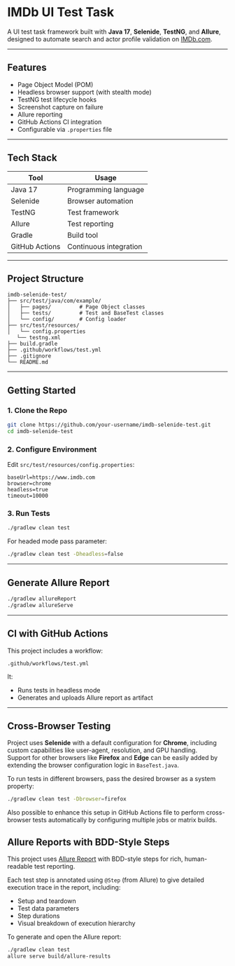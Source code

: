 # IMDb UI Test Task

A UI test task framework built with **Java 17**, **Selenide**, **TestNG**, and **Allure**, designed to automate search and actor profile validation on [IMDb.com](https://www.imdb.com).

---

## Features

-  Page Object Model (POM)
-  Headless browser support (with stealth mode)
-  TestNG test lifecycle hooks
-  Screenshot capture on failure
-  Allure reporting
-  GitHub Actions CI integration
-  Configurable via `.properties` file

---

##  Tech Stack

| Tool         | Usage                          |
|--------------|--------------------------------|
| Java 17      | Programming language            |
| Selenide     | Browser automation |
| TestNG       | Test framework                  |
| Allure       | Test reporting                  |
| Gradle       | Build tool                      |
| GitHub Actions | Continuous integration       |

---

##  Project Structure

```
imdb-selenide-test/
├── src/test/java/com/example/
│   ├── pages/         # Page Object classes
│   ├── tests/         # Test and BaseTest classes
│   └── config/        # Config loader
├── src/test/resources/
│   └── config.properties
   └── testng.xml
├── build.gradle
├── .github/workflows/test.yml
├── .gitignore
└── README.md
```

---

## Getting Started

### 1. Clone the Repo

```bash
git clone https://github.com/your-username/imdb-selenide-test.git
cd imdb-selenide-test
```

### 2. Configure Environment

Edit `src/test/resources/config.properties`:

```properties
baseUrl=https://www.imdb.com
browser=chrome
headless=true
timeout=10000
```

### 3. Run Tests

```bash
./gradlew clean test
```
For headed mode pass parameter:
```bash
./gradlew clean test -Dheadless=false
```
---
##  Generate Allure Report

```bash
./gradlew allureReport
./gradlew allureServe
```

---

##  CI with GitHub Actions

This project includes a workflow:
```
.github/workflows/test.yml
```

It:
- Runs tests in headless mode
- Generates and uploads Allure report as artifact

---

## Cross-Browser Testing

Project uses **Selenide** with a default configuration for **Chrome**, including custom capabilities like user-agent, resolution, and GPU handling.  
Support for other browsers like **Firefox** and **Edge** can be easily added by extending the browser configuration logic in `BaseTest.java`.

To run tests in different browsers, pass the desired browser as a system property:

```bash
./gradlew clean test -Dbrowser=firefox
```

Also possible to enhance this setup in  GitHub Actions file to perform cross-browser tests automatically by configuring multiple jobs or matrix builds.

##  Allure Reports with BDD-Style Steps

This project uses [Allure Report](https://docs.qameta.io/allure/) with BDD-style steps for rich, human-readable test reporting.

Each test step is annotated using `@Step` (from Allure) to give detailed execution trace in the report, including:
- Setup and teardown
- Test data parameters
- Step durations
- Visual breakdown of execution hierarchy


To generate and open the Allure report:

```bash
./gradlew clean test
allure serve build/allure-results
```